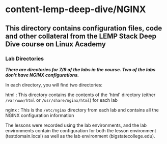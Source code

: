 # content-lemp-deep-dive/NGINX

## This directory contains configuration files, code and other collateral from the LEMP Stack Deep Dive course on Linux Academy

### Lab Directories

***There are directories for 7/9 of the labs in the course.  Two of the labs don't have NGINX configurations.***

In each directory, you will find two directories:

html : This directory contains the contents of the 'html' directory (either `/var/www/html` or `/usr/share/nginx/html`) for each lab

nginx : This is the `/etc/nginx` directory from each lab and contains all the NGINX configuration information

The lessons were recorded using the lab environments, and the lab environments contain the configuration for both the lesson environment (testdomain.local) as well as the lab environment (bigstatecollege.edu).
